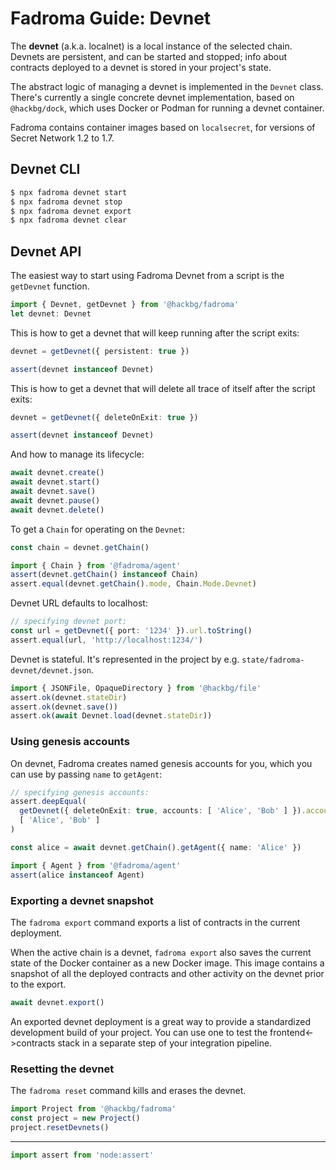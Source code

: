 # Fadroma Guide: Devnet

The **devnet** (a.k.a. localnet) is a local instance of the selected chain.
Devnets are persistent, and can be started and stopped; info about contracts
deployed to a devnet is stored in your project's state.

The abstract logic of managing a devnet is implemented in the `Devnet` class.
There's currently a single concrete devnet implementation, based on `@hackbg/dock`,
which uses Docker or Podman for running a devnet container.

Fadroma contains container images based on `localsecret`,
for versions of Secret Network 1.2 to 1.7.

## Devnet CLI

```sh
$ npx fadroma devnet start
$ npx fadroma devnet stop
$ npx fadroma devnet export
$ npx fadroma devnet clear
```

## Devnet API

The easiest way to start using Fadroma Devnet from a script
is the `getDevnet` function.

```typescript
import { Devnet, getDevnet } from '@hackbg/fadroma'
let devnet: Devnet
```

This is how to get a devnet that will keep running after the script exits:

```typescript
devnet = getDevnet({ persistent: true })

assert(devnet instanceof Devnet)
```

This is how to get a devnet that will delete all trace of itself
after the script exits:

```typescript
devnet = getDevnet({ deleteOnExit: true })

assert(devnet instanceof Devnet)
```

And how to manage its lifecycle:

```typescript
await devnet.create()
await devnet.start()
await devnet.save()
await devnet.pause()
await devnet.delete()
```

To get a `Chain` for operating on the `Devnet`:

```typescript
const chain = devnet.getChain()

import { Chain } from '@fadroma/agent'
assert(devnet.getChain() instanceof Chain)
assert.equal(devnet.getChain().mode, Chain.Mode.Devnet)
```

Devnet URL defaults to localhost:

```typescript
// specifying devnet port:
const url = getDevnet({ port: '1234' }).url.toString()
assert.equal(url, 'http://localhost:1234/')
```

Devnet is stateful. It's represented in the project by e.g. `state/fadroma-devnet/devnet.json`.

```typescript
import { JSONFile, OpaqueDirectory } from '@hackbg/file'
assert.ok(devnet.stateDir)
assert.ok(devnet.save())
assert.ok(await Devnet.load(devnet.stateDir))
```

### Using genesis accounts

On devnet, Fadroma creates named genesis accounts for you,
which you can use by passing `name` to `getAgent`:

```typescript
// specifying genesis accounts:
assert.deepEqual(
  getDevnet({ deleteOnExit: true, accounts: [ 'Alice', 'Bob' ] }).accounts,
  [ 'Alice', 'Bob' ]
)

const alice = await devnet.getChain().getAgent({ name: 'Alice' })

import { Agent } from '@fadroma/agent'
assert(alice instanceof Agent)

```

### Exporting a devnet snapshot

The `fadroma export` command exports a list of contracts in the current deployment.

When the active chain is a devnet, `fadroma export` also saves the current state of the
Docker container as a new Docker image. This image contains a snapshot of all the deployed
contracts and other activity on the devnet prior to the export.

```typescript
await devnet.export()
```

An exported devnet deployment is a great way to provide a standardized development build
of your project. You can use one to test the frontend<->contracts stack in a separate step
of your integration pipeline.

### Resetting the devnet

The `fadroma reset` command kills and erases the devnet.

```typescript
import Project from '@hackbg/fadroma'
const project = new Project()
project.resetDevnets()
```

---

```typescript
import assert from 'node:assert'
```
